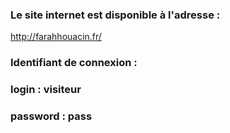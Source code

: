 ### Le site internet est disponible à l'adresse :

http://farahhouacin.fr/

### Identifiant de connexion :
### login : visiteur
### password : pass